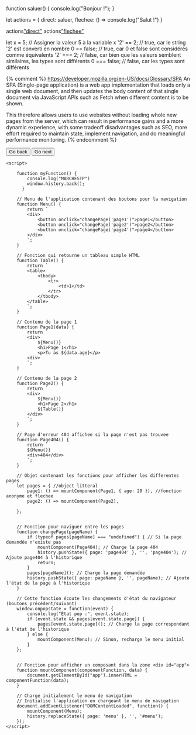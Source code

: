 function saluer() {
	console.log("Bonjour !");
}

let actions = {
	direct: saluer,
	flechee: () => console.log("Salut !")
}

actions["direct"]()
actions["flechee"]()


let x = 5; // Assigner la valeur 5 à la variable x
'2' == 2; // true, car le string '2' est converti en nombre
0 == false; // true, car 0 et false sont considérés comme équivalents
'2' === 2; // false, car bien que les valeurs semblent similaires, les types sont différents
0 === false; // false, car les types sont différents


{% comment %} 
https://developer.mozilla.org/en-US/docs/Glossary/SPA
An SPA (Single-page application) is a web app implementation that loads only 
a single web document, and then updates the body content of that single document
 via JavaScript APIs such as Fetch when different content
 is to be shown.

This therefore allows users to use websites
 without loading whole new pages from the server, which can result in performance
  gains and a more dynamic experience, with some tradeoff disadvantages such as SEO,
   more effort required to maintain state, implement navigation, and do meaningful 
   performance monitoring. {% endcomment %}




<!DOCTYPE html>
<html lang="fr">
<head>
	<meta charset="UTF-8">
	<title>SPA</title>
</head>
<body>
	<div id="app"></div> <!-- Zone où le contenu sera injecté -->
	<button onclick="myFunction_back()">Go back</button>
	<button onclick="myFunction_next()">Go next</button>


	<script>

		function myFunction() {
			console.log("MARCHESTP")
			window.history.back();
		  }

		// Menu de l'application contenant des boutons pour la navigation
		function Menu() {
			return `
			<div>
				<button onclick="changePage('page1')">page1</button>
				<button onclick="changePage('page2')">page2</button>
				<button onclick="changePage('page4')">page4</button>
			</div>
			`;
		}

		// Fonction qui retourne un tableau simple HTML
		function Table() {
			return `
			<table>
				<tbody>
					<tr>
						<td>1</td>
					</tr>
				</tbody>
			</table>
			`;
		}

		// Contenu de la page 1
		function Page1(data) {
			return `
			<div>
				${Menu()}
				<h1>Page 1</h1>
				<p>Tu as ${data.age}</p>
			<div>
			`;
		}

		// Contenu de la page 2
		function Page2() {
			return `
			<div>
				${Menu()}
				<h1>Page 2</h1>
				${Table()}
			</div>
			`;
		}

		// Page d'erreur 404 affichee si la page n'est pas trouvee
		function Page404() {
			return `
			${Menu()}
			<div>404</div>    
			`;
		}

		// Objet contenant les fonctions pour afficher les differentes pages
		let pages = { //object litteral
			page1: () => mountComponent(Page1, { age: 20 }), //fonction anonyme et flechee
			page2: () => mountComponent(Page2),
		
		};


		// Fonction pour naviguer entre les pages
		function changePage(pageName) {
			if (typeof pages[pageName] === "undefined") { // Si la page demandée n'existe pas
				mountComponent(Page404); // Charge la page 404
				history.pushState({ page: 'page404' }, '', 'page404'); // Ajoute page404 à l'historique
				return;
			}
			pages[pageName](); // Charge la page demandée
			history.pushState({ page: pageName }, '', pageName); // Ajoute l'état de la page à l'historique
		}

		// Cette fonction écoute les changements d'état du navigateur (boutons précédent/suivant)
		window.onpopstate = function(event) {
			console.log("État pop :", event.state);
			if (event.state && pages[event.state.page]) {
				pages[event.state.page](); // Charge la page correspondant à l'état de l'historique
			} else {
				mountComponent(Menu); // Sinon, recharge le menu initial
			}
		};
		

		// Fonction pour afficher un composant dans la zone <div id="app">
		function mountComponent(componentFunction, data) {
			document.getElementById("app").innerHTML = componentFunction(data);
		}

		// Charge initialement le menu de navigation
		// Initialise l'application en chargeant le menu de navigation
		document.addEventListener("DOMContentLoaded", function() {
			mountComponent(Menu);
			history.replaceState({ page: 'menu' }, '', '#menu');
		});
	</script>
</body>
</html>

